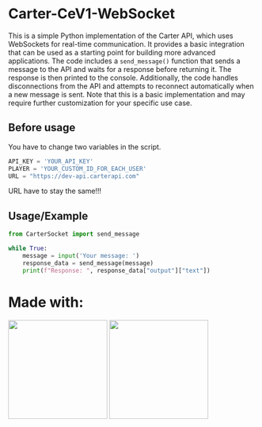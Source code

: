 # Carter-CeV1-WebSocket
This is a simple Python implementation of the Carter API, which uses WebSockets for real-time communication. It provides a basic integration that can be used as a starting point for building more advanced applications. The code includes a `send_message()` function that sends a message to the API and waits for a response before returning it. The response is then printed to the console. Additionally, the code handles disconnections from the API and attempts to reconnect automatically when a new message is sent. Note that this is a basic implementation and may require further customization for your specific use case.

## Before usage
You have to change two variables in the script.
```python
API_KEY = 'YOUR_API_KEY'
PLAYER = 'YOUR_CUSTOM_ID_FOR_EACH_USER'
URL = "https://dev-api.carterapi.com"
```
URL have to stay the same!!!

## Usage/Example

```python
from CarterSocket import send_message

while True:
    message = input('Your message: ')
    response_data = send_message(message)
    print(f"Response: ", response_data["output"]["text"])
```

# Made with: 
<a href="https://www.carterapi.com"><img src="https://charles.mislead.dev/icons/carterapi.png" style="width: 200px;" /></a>
<a href="https://www.python.org/"><img src="https://charles.mislead.dev/icons/MadeWithPython.png" style="width: 200px;" /></a>
